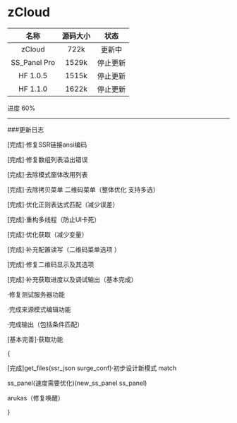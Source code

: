 # zCloud
名称|源码大小|状态
:---------:|:---------:|:---------:
zCloud|722k|更新中
SS_Panel Pro|1529k|停止更新
HF 1.0.5|1515k|停止更新
HF 1.1.0|1622k|停止更新

进度 60%

-----------------------

###更新日志

[完成]·修复SSR链接ansi编码

[完成]·修复数组列表溢出错误

[完成]·去除模式窗体改用列表

[完成]·去除拷贝菜单 二维码菜单（整体优化 支持多选）

[完成]·优化正则表达式匹配（减少误差）

[完成]·重构多线程（防止UI卡死）

[完成]·优化获取（减少变量）

[完成]·补充配置读写（二维码菜单选项 ）

[完成]·修复二维码显示及其选项

[完成]·补充获取进度以及调试输出（基本完成）

·修复测试服务器功能

·完成来源模式编辑功能

·完成输出（包括条件匹配）

[基本完善]·获取功能

{

[完成]get_files(ssr_json surge_conf)·初步设计新模式 match

ss_panel(速度需要优化)(new_ss_panel ss_panel)

arukas（修复唤醒）

}
